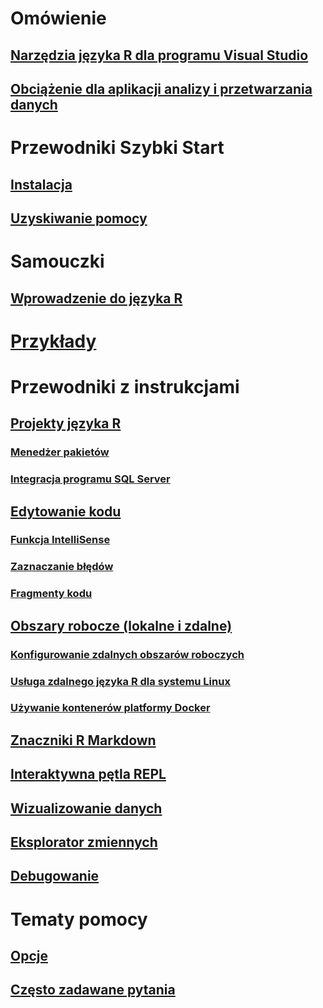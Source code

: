 # Omówienie
## [Narzędzia języka R dla programu Visual Studio](index.md)
## [Obciążenie dla aplikacji analizy i przetwarzania danych](data-science-and-analytical-applications-workload.md)
# Przewodniki Szybki Start
## [Instalacja](installing-r-tools-for-visual-studio.md)
## [Uzyskiwanie pomocy](getting-started-help.md)
# Samouczki
## [Wprowadzenie do języka R](getting-started-with-r.md)
# [Przykłady](getting-started-samples.md)
# Przewodniki z instrukcjami
## [Projekty języka R](r-projects-in-visual-studio.md)
### [Menedżer pakietów](r-package-manager-in-visual-studio.md)
### [Integracja programu SQL Server](integrating-sql-server-with-r.md)
## [Edytowanie kodu](editing-r-code-in-visual-studio.md)
### [Funkcja IntelliSense](r-intellisense.md)
### [Zaznaczanie błędów](linting-r-code.md)
### [Fragmenty kodu](code-snippets-for-r.md)
## [Obszary robocze (lokalne i zdalne)](r-workspaces-in-visual-studio.md)
### [Konfigurowanie zdalnych obszarów roboczych](setting-up-remote-r-workspaces.md)
### [Usługa zdalnego języka R dla systemu Linux](setting-up-remote-r-service-on-linux.md)
### [Używanie kontenerów platformy Docker](using-docker-containers-with-r.md)
## [Znaczniki R Markdown](rmarkdown-with-r-in-visual-studio.md)
## [Interaktywna pętla REPL](interactive-repl-for-r-in-visual-studio.md)
## [Wizualizowanie danych](visualizing-data-with-r-in-visual-studio.md)
## [Eksplorator zmiennych](variable-explorer.md)
## [Debugowanie](debugging-r-in-visual-studio.md)
# Tematy pomocy
## [Opcje](options-for-r-tools-in-visual-studio.md)
## [Często zadawane pytania](faq.md)